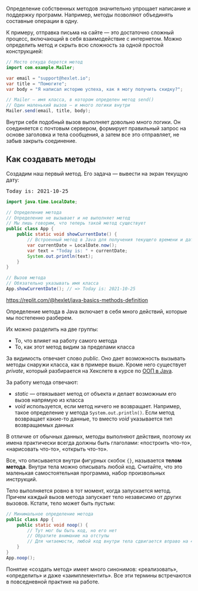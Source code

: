 Определение собственных методов значительно упрощает написание и поддержку программ. Например, методы позволяют объединять составные операции в одну.

К примеру, отправка письма на сайте — это достаточно сложный процесс, включающий в себя взаимодействие с интернетом. Можно определить метод и скрыть всю сложность за одной простой конструкцией:

```java
// Место откуда берется метод
import com.example.Mailer;

var email = "support@hexlet.io";
var title = "Помогите";
var body = "Я написал историю успеха, как я могу получить скидку?";

// Mailer – имя класса, в котором определен метод send()
// Один маленький вызов — и много логики внутри
Mailer.send(email, title, body);
```

Внутри себя подобный вызов выполняет довольно много логики. Он соединяется с почтовым сервером, формирует правильный запрос на основе заголовка и тела сообщения, а затем все это отправляет, не забыв закрыть соединение.

## Как создавать методы

Создадим наш первый метод. Его задача — вывести на экран текущую дату:

<pre class='hexlet-basics-output'>
Today is: 2021-10-25
</pre>

```java
import java.time.LocalDate;

// Определение метода
// Определение не вызывает и не выполняет метод
// Мы лишь говорим, что теперь такой метод существует
public class App {
    public static void showCurrentDate() {
        // Встроенный метод в Java для получения текущего времени и даты
        var currentDate = LocalDate.now();
        var text = "Today is: " + currentDate;
        System.out.println(text);
    }
}

// Вызов метода
// Обязательно указывать имя класса
App.showCurrentDate(); // => Today is: 2021-10-25
```

https://replit.com/@hexlet/java-basics-methods-definition

Определение метода в Java включает в себя много действий, которые мы постепенно разберем.

Их можно разделить на две группы:

* То, что влияет на работу самого метода
* То, как этот метод видим за пределами класса

За видимость отвечает слово *public*. Оно дает возможность вызывать методы снаружи класса, как в примере выше. Кроме него существует *private*, который разбирается на Хекслете в курсе по [ООП в Java](https://ru.hexlet.io/programs/java?utm_source=code-basics&utm_medium=referral&utm_campaign=programs&utm_content=lesson).

За работу метода отвечают:

* *static* — отвязывает метод от объекта и делает возможным его вызов напрямую из класса
* *void* используется, если метод ничего не возвращает. Например, такое определение у метода `System.out.println()`. Если метод возвращает какие-то данные, то вместо *void* указывается тип возвращаемых данных

В отличие от обычных данных, методы выполняют действия, поэтому их имена практически всегда должны быть глаголами: «построить что-то», «нарисовать что-то», «открыть что-то».

Все, что описывается внутри фигурных скобок `{}`, называется **телом метода**. Внутри тела можно описывать любой код. Считайте, что это маленькая самостоятельная программа, набор произвольных инструкций.

Тело выполняется ровно в тот момент, когда запускается метод. Причем каждый вызов метода запускает тело независимо от других вызовов. Кстати, тело может быть пустым:

```java
// Минимальное определение метода
public class App {
    public static void noop() {
        // Тут мог бы быть код, но его нет
        // Обратите внимание на отступы
        // Для читаемости, любой код внутри тела сдвигается вправо на 4 пробела
    }
}
App.noop();
```

Понятие «создать метод» имеет много синонимов: «реализовать», «определить» и даже «заимплементить». Все эти термины встречаются в повседневной практике на работе.
